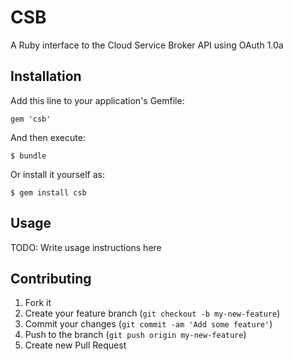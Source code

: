 # CSB

A Ruby interface to the Cloud Service Broker API using OAuth 1.0a

## Installation

Add this line to your application's Gemfile:

    gem 'csb'

And then execute:

    $ bundle

Or install it yourself as:

    $ gem install csb

## Usage

TODO: Write usage instructions here

## Contributing

1. Fork it
2. Create your feature branch (`git checkout -b my-new-feature`)
3. Commit your changes (`git commit -am 'Add some feature'`)
4. Push to the branch (`git push origin my-new-feature`)
5. Create new Pull Request
